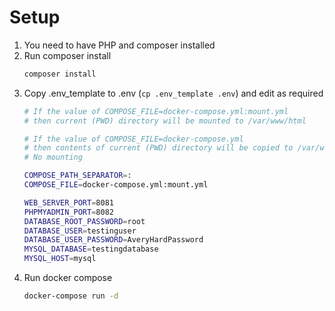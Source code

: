 # Setup

1. You need to have PHP and composer installed
2. Run composer install
    ```bash
    composer install
    ```
3. Copy .env_template to .env (`cp .env_template .env`) and edit as required
    ```bash
    # If the value of COMPOSE_FILE=docker-compose.yml:mount.yml
    # then current (PWD) directory will be mounted to /var/www/html

    # If the value of COMPOSE_FILE=docker-compose.yml
    # then contents of current (PWD) directory will be copied to /var/www/html. 
    # No mounting

    COMPOSE_PATH_SEPARATOR=:
    COMPOSE_FILE=docker-compose.yml:mount.yml

    WEB_SERVER_PORT=8081
    PHPMYADMIN_PORT=8082
    DATABASE_ROOT_PASSWORD=root
    DATABASE_USER=testinguser
    DATABASE_USER_PASSWORD=AveryHardPassword
    MYSQL_DATABASE=testingdatabase
    MYSQL_HOST=mysql
    ```
3. Run docker compose
    ```bash
    docker-compose run -d
    ```

